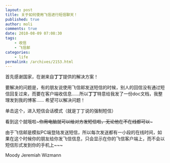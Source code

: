 ```yaml
---
layout: post
title: 关于如何使用飞信进行短信聊天！
published: true
author: moli
comments: true
date: 2010-08-09 07:08:30
tags:
    - 收信
    - 飞信邮
categories:
    - life
permalink: /archives/2153.html
---
```

首先感谢国家，在谢来自**丁丁**提供的解决方案！

要解决的问题是，有的朋友说使用飞信邮发送短信的时候，别人的回信没有通过短信回复过来，而要在客户端收信息……所以**丁丁**特意给我发了一份doc文档，我整理发到我的博客…… 希望可以解决问题！

[][1]

单击这个，进入短信会话模式（就是丁丁说的强制短信）

[][2]

看到这个就哦啦~~~你用电脑就可以给对方发短信啦，无论他在不在线都可以~~~

由于飞信邮是模拟PC端登陆发送短信，所以每次发送都有一小段的在线时间，如果在这个时候你的朋友给你发飞信信息，只会显示在你的飞信客户端上，而不会以短信形式发到你的手机上~~~

Moody Jeremiah Wizmann

 [1]: http://huoxr.com/wp-content/uploads/2010/08/feixing-sendsms.jpg
 [2]: http://huoxr.com/wp-content/uploads/2010/08/feixing-sendsms2.jpg